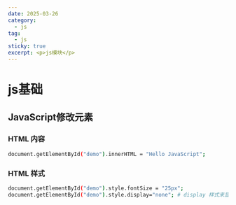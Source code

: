 ```yaml
---
date: 2025-03-26
category:
  - js
tag:
  - js
sticky: true
excerpt: <p>js模块</p>
---
```


# js基础
## JavaScript修改元素
### HTML 内容
```bash
document.getElementById("demo").innerHTML = "Hello JavaScript";
```
### HTML 样式
```bash
document.getElementById("demo").style.fontSize = "25px";
document.getElementById("demo").style.display="none"; # display 样式来显示隐藏的 HTML 元素：
```
